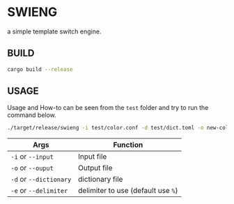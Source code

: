 # SWIENG
a simple template switch engine.

## BUILD

```sh
cargo build --release
```

## USAGE

Usage and How-to can be seen from the `test` folder and try to run the command below.

```sh
./target/release/swieng -i test/color.conf -d test/dict.toml -o new-color.conf
```

| Args                   | Function                           |
|------------------------|------------------------------------|
| `-i` or `--input`      | Input file                         |
| `-o` or `--ouput`      | Output file                        |
| `-d` or `--dictionary` | dictionary file                    |
| `-e` or `--delimiter`  | delimiter to use (default use `%`) |
